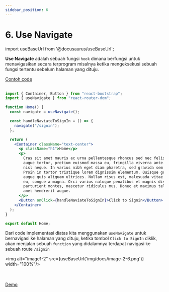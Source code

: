 ```yaml
---
sidebar_position: 6
---
```


# 6. Use Navigate

import useBaseUrl from '@docusaurus/useBaseUrl';

**Use Navigate** adalah sebuah fungsi `hook` dimana berfungsi untuk menavigasikan secara terprogram misalnya ketika mengeksekusi sebuah fungsi tertentu sebelum halaman yang dituju.

<a class="btn-example-code" href="https://github.com/demo-dumbways/ebook-code-results-stage-2/blob/6-frontend-react-js-advance/src/pages/Home.js">
Contoh code
</a>

<br />
<br />

```jsx title=pages/Home.js {2,5,7-9,24}
import { Container, Button } from "react-bootstrap";
import { useNavigate } from "react-router-dom";

function Home() {
  const navigate = useNavigate();

  const handleNaviateToSignIn = () => {
    navigate("/signin");
  };

  return (
    <Container className="text-center">
      <p className="h1">Home</p>
      <p>
        Cras sit amet mauris ac urna pellentesque rhoncus sed nec felis. Sed
        augue tortor, pretium euismod massa eu, fringilla viverra ante. Proin ut
        nisl neque. In varius nibh eget diam pharetra, sed gravida sem commodo.
        Proin in tortor tristique lorem dignissim elementum. Quisque gravida
        augue quis aliquam ultrices. Nullam risus est, malesuada vitae pretium
        eu, congue a magna. Orci varius natoque penatibus et magnis dis
        parturient montes, nascetur ridiculus mus. Donec et maximus tellus, sit
        amet hendrerit augue.
      </p>
      <Button onClick={handleNaviateToSignIn}>Click to Signin</Button>
    </Container>
  );
}

export default Home;
```

Dari code implementasi diatas kita menggunakan `useNavigate` untuk bernavigasi ke halaman yang dituju, ketika tombol `Click to SignIn` diklik, akan menjalan sebuah `function` yang didalamnya terdapat navigasi ke sebuah route `/signin`

<img alt="image1-2" src={useBaseUrl('img/docs/image-2-6.png')} width="100%"/>

<br />
<br />

<div>
<a class="btn-demo" href="https://ebook-code-results-stage-2-git-6-frontend-35dc2f-demo-dumbways.vercel.app/">
Demo
</a>
</div>
